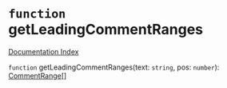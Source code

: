 # `function` getLeadingCommentRanges

[Documentation Index](../README.md)

`function` getLeadingCommentRanges(text: `string`, pos: `number`): [CommentRange](../interface.CommentRange/README.md)\[]

